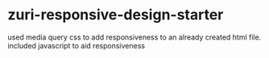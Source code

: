 # zuri-responsive-design-starter
used media query css to add responsiveness to an already created html file.
included javascript to aid responsiveness
